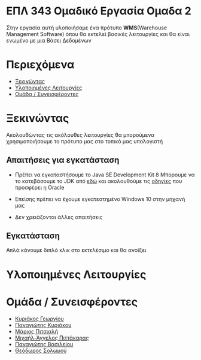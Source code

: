 # ΕΠΛ 343 Ομαδικό Εργασία Ομαδα 2
Στην εργασία αυτή υλοποιήσαμε ένα πρότυπο **WMS**(Warehouse Management Software) όπου θα εκτελεί βασικές λειτουργίες και θα είναι ενωμένο με μια Βάσει Δεδομένων

# Περιεχόμενα
* [Ξεκινώντας](##Ξεκινώντας)
* [Υλοποιημένες Λειτουργίες](#Υλοποιημένες-Λειτουργίες)
* [Ομάδα / Συνεισφέροντες](#Ομάδα-/-Συνεισφέροντες)

# Ξεκινώντας
Ακολουθώντας τις ακόλουθες λειτουργίες θα μπορούμενα χρησιμοποιήσουμε το πρότυπο μας στο τοπικό μας υπολογιστή


## Απαιτήσεις για εγκατάσταση

* Πρέπει να εγκαταστήσουμε το Java SE Development Kit 8
Μπορουμε να το κατεβάσουμε το JDK από [εδώ](https://www.oracle.com/technetwork/java/javase/downloads/jdk8-downloads-2133151.html)
και ακολουθούμε τις [οδηγίες](https://docs.oracle.com/javase/8/docs/technotes/guides/install/install_overview.html) που προσφέρει η Oracle
* Επείσης πρέπει να έχουμε εγκατεστημένο Windows 10 στην μηχανή μας

* Δεν χρειάζονται άλλες απαιτήσεις


## Εγκατάσταση
Απλά κάνουμε διπλό κλικ στο εκτελέσιμο και θα ανοίξει




# Υλοποιημένες Λειτουργίες










# Ομάδα / Συνεισφέροντες
* [Κυριάκος Γεωργίου](https://github.com/kgeorg01)
* [Παναγιώτης Κυριάκου](https://github.com/pkyria14)
* [Μάριος Πιτσιαλή](https://github.com/mpitsi04)
* [Μιχαήλ-Άγγελος Πιττάκαρας](https://github.com/PittMichaelAngelo)
* [Παναγιώτης Βασιλείου](https://github.com/pvasil01)
* [Θεόδωρος Σολωμού](https://github.com/tsolom01)






